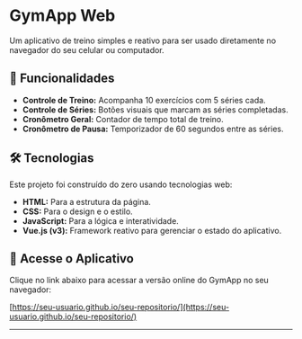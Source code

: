 # GymApp Web

Um aplicativo de treino simples e reativo para ser usado diretamente no navegador do seu celular ou computador.

## 🚀 Funcionalidades

* **Controle de Treino:** Acompanha 10 exercícios com 5 séries cada.
* **Controle de Séries:** Botões visuais que marcam as séries completadas.
* **Cronômetro Geral:** Contador de tempo total de treino.
* **Cronômetro de Pausa:** Temporizador de 60 segundos entre as séries.

## 🛠️ Tecnologias

Este projeto foi construído do zero usando tecnologias web:

* **HTML:** Para a estrutura da página.
* **CSS:** Para o design e o estilo.
* **JavaScript:** Para a lógica e interatividade.
* **Vue.js (v3):** Framework reativo para gerenciar o estado do aplicativo.

## 🔗 Acesse o Aplicativo

Clique no link abaixo para acessar a versão online do GymApp no seu navegador:

[https://seu-usuario.github.io/seu-repositorio/](https://seu-usuario.github.io/seu-repositorio/)

---
